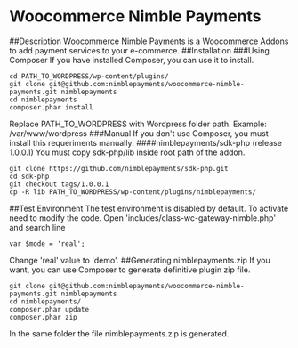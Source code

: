 # Woocommerce Nimble Payments
##Description
Woocommerce Nimble Payments is a Woocommerce Addons to add payment services to your e-commerce.
##Installation
###Using Composer
If you have installed Composer, you can use it to install.
```
cd PATH_TO_WORDPRESS/wp-content/plugins/
git clone git@github.com:nimblepayments/woocommerce-nimble-payments.git nimblepayments
cd nimblepayments
composer.phar install
```
Replace PATH_TO_WORDPRESS with Wordpress folder path. Example: /var/www/wordpress
###Manual
If you don't use Composer, you must install this requeriments manually:
####nimblepayments/sdk-php (release 1.0.0.1)
You must copy sdk-php/lib inside root path of the addon.
```
git clone https://github.com/nimblepayments/sdk-php.git
cd sdk-php
git checkout tags/1.0.0.1
cp -R lib PATH_TO_WORDPRESS/wp-content/plugins/nimblepayments/
```
##Test Environment
The test environment is disabled by default. To activate need to modify the code.
Open 'includes/class-wc-gateway-nimble.php' and search line
```
var $mode = 'real';
```
Change 'real' value to 'demo'. 
##Generating nimblepayments.zip
If you want, you can use Composer to generate definitive plugin zip file.
```
git clone git@github.com:nimblepayments/woocommerce-nimble-payments.git nimblepayments
cd nimblepayments/
composer.phar update
composer.phar zip
```
In the same folder the file nimblepayments.zip is generated.
